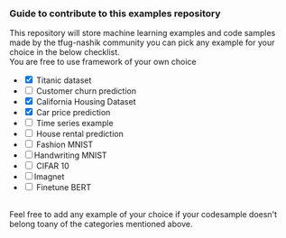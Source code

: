### Guide to contribute to this examples repository

This repository will store machine learning examples and code samples made by the tfug-nashik community you can pick any example for your choice in the below checklist.<br>
You are free to use framework of your own choice
- <input type="checkbox" checked> Titanic dataset
- <input type="checkbox"> Customer churn prediction
- <input type="checkbox" checked> California Housing Dataset
- <input type="checkbox" checked> Car price prediction
- <input type="checkbox"> Time series example
- <input type="checkbox"> House rental prediction
- <input type="checkbox"> Fashion MNIST
- <input type="checkbox">Handwriting MNIST
- <input type="checkbox"> CIFAR 10
- <input type="checkbox">Imagnet
- <input type="checkbox"> Finetune BERT 

<br>
Feel free to add any example of your choice if your codesample doesn't belong toany of the categories mentioned above.
